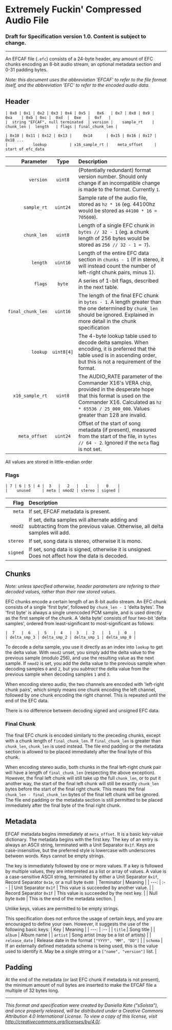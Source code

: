 # Extremely Fuckin' Compressed Audio File

### Draft for Specification version 1.0. Content is subject to change.
---
An EFCAF file (`.efc`) consists of a 24-byte header, any amount of EFC chunks encoding an 8-bit audio stream, an optional metadata section and 0-31 padding bytes.

*Note: this document uses the abbreviation *'EFCAF'* to refer to the file format itself, and the abbreviation *'EFC'* to refer to the encoded audio data.*

## Header
```
| 0x0 | 0x1 | 0x2 | 0x3 | 0x4 | 0x5 |   0x6   | 0x7 | 0x8 | 0x9 |    0xa    | 0xb | 0xc |  0xd  |  0xe   |  0xf   |
|  string "EFCAF", null terminated  | version |    sample_rt    | chunk_len |  length   | flags | final_chunk_len |

| 0x10 | 0x11 | 0x12 | 0x13 |     0x14      | 0x15 | 0x16 | 0x17 | 0x18 ...
|           lookup          | x16_sample_rt |    meta_offset     | start of efc_data
```
| Parameter | Type | Description |
| ---: | :---: | :--- |
| `version` | `uint8` | (Potentially redundant) format version number. Should only change if an incompatible change is made to the format. Currently `1`. 
| `sample_rt` | `uint24` | Sample rate of the audio file, stored as `hz * 16` (eg. 44100hz would be stored as `44100 * 16 = 705600`). |
| `chunk_len` | `uint8` | Length of a single EFC chunk in `bytes // 32 - 1` (eg. a chunk length of 256 bytes would be stored as `256 // 32 - 1 = 7`). |
| `length` | `uint16` | Length of the entire EFC data section in `chunks - 1` (If in stereo, it will instead count the number of left-right chunk pairs, minus 1). |
| `flags` | `byte` | A series of 1-bit flags, described in the next table. |
| `final_chunk_len` | `uint16` | The length of the final EFC chunk in `bytes - 1`. A length greater than the one determined by `chunk_len` should be ignored. Explained in more detail in the chunk specification |
| `lookup` | `uint8[4]` | The 4-byte lookup table used to decode delta samples. When encoding, it is preferred that the table used is in ascending order, but this is not a requirement of the format. |
| `x16_sample_rt` | `uint8` | The AUDIO_RATE parameter of the Commander X16's VERA chip, provided in the desperate hope that this format is used on the Commander X16. Calculated as `hz * 65536 / 25_000_000`. Values greater than 128 are invalid. |
| `meta_offset` | `uint24` | Offset of the start of song metadata (if present), measured from the start of the file, in `bytes // 64 - 2`. Ignored if the `meta` flag is not set. |

All values are stored in little-endian order

### Flags
```
| 7 | 6 | 5 | 4 |  3   |   2   |   1    |   0    |
|    unused     | meta | nmod2 | stereo | signed |
```
| Flag  | Description |
| ---: | :--- |
| `meta` | If set, EFCAF metadata is present. |
| `nmod2` | If set, delta samples will alternate adding and subtracting from the previous value. Otherwise, all delta samples will add. |
| `stereo` | If set, song data is stereo, otherwise it is mono. |
| `signed` | If set, song data is signed, otherwise it is unsigned. Does not affect how the data is decoded. |

## Chunks
*Note: unless specified otherwise, header parameters are refering to their decoded values, rather than their raw stored values.*

EFC chunks encode a certain length of an 8-bit audio stream. An EFC chunk consists of a single 'first byte', followed by `chunk_len - 1` 'delta bytes'.
The 'first byte' is always a single unencoded PCM sample, and is used directly as the first sample of the chunk.
A 'delta byte' consists of four two-bit 'delta samples', ordered from least-significant to most-significant as follows:
```
|  7   |  6   |  5   |  4   |  3   |  2   |  1   |  0   |
| delta_smp_3 | delta_smp_2 | delta_smp_1 | delta_smp_0 |
```
To decode a delta sample, you use it directly as an index into `lookup` to get the delta value.
With `nmod2` unset, you simply add the delta value to the previous sample (modulo 256), and use the resulting value as the next sample.
If `nmod2` is set, you add the delta value to the previous sample when decoding samples `0` and `2`, but you *subtract* the delta value from the previous sample when decoding samples `1` and `3`.

When encoding stereo audio, the two channels are encoded with 'left-right chunk pairs', which simply means one chunk encoding the left channel, followed by one chunk encoding the right channel. This is repeated until the end of the EFC data.

There is no difference between decoding signed and unsigned EFC data.

### Final Chunk
The final EFC chunk is encoded similarly to the preceding chunks, except with a chunk length of `final_chunk_len`.
If `final_chunk_len` is greater than `chunk_len`, `chunk_len` is used instead. The file end padding or the metadata section is allowed to be placed immediately after the final byte of this chunk.

When encoding stereo audio, both chunks in the final left-right chunk pair will have a length of `final_chunk_len` (respecting the above exception). However, the final left chunk will still take up the full `chunk_len`, or to put it another way, the start of the final left chunk will still be exactly `chunk_len` bytes before the start of the final right chunk.
This means the final `chunk_len - final_chunk_len` bytes of the final left chunk will be ignored. The file end padding or the metadata section is still permitted to be placed immediately after the final byte of the final right chunk.

## Metadata
EFCAF metadata begins immediately at `meta_offset`. It is a basic key-value dictionary.
The metadata begins with the first key. The key of an entry is always an ASCII string, terminated with a Unit Separator `0x1f`. Keys are case-insensitive, but the preferred style is lowercase with underscores between words. Keys cannot be empty strings.

The key is immediately followed by one or more values. If a key is followed by multiple values, they are interpreted as a list or array of values. A value is a case-sensitive ASCII string, terminated by either a Unit Separator `0x1f`, Record Separator `0x1e`, or a null byte `0x00`:
| Terminator | Meaning |
| ---: | :-- |
| Unit Separator `0x1f` | This value is succeeded by another value. |
| Record Separator `0x1f` | This value is succeeded by the next key. |
| Null byte `0x00` | This is the end of the metadata section. |

Unlike keys, values are permitted to be empty strings.

This specification does not enforce the usage of certain keys, and you are encouraged to define your own. However, it suggests the use of the following basic keys:
| Key | Meaning |
| ---: | :-- |
| `title` | Song title |
| `album` | Album name |
| `artist` | Song artist (may be a list of artists) |
| `release_date` | Release date in the format `["YYYY", "MM", "DD"]` |
| `schema` | If an externally defined metadata schema is being used, this is the value used to identify it. May be a single string or a `["name", "version"]` list. |


## Padding
At the end of the metadata (or last EFC chunk if metadata is not present), the minimum amount of null bytes are inserted to make the EFCAF file a multiple of 32 bytes long.

---
*This format and specification were created by Daniella Kate ("sSolsta"), and once properly released, will be distributed under a Creative Commons Attribution 4.0 International License. To view a copy of this license, visit http://creativecommons.org/licenses/by/4.0/.*
